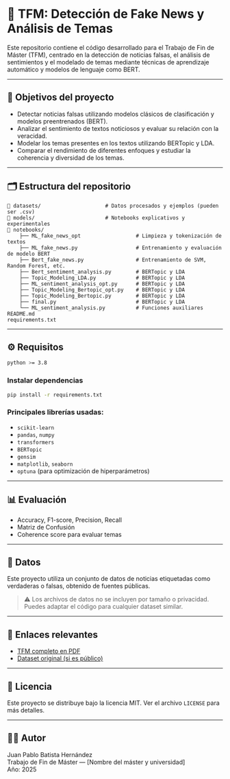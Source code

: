 
# 🧠 TFM: Detección de Fake News y Análisis de Temas

Este repositorio contiene el código desarrollado para el Trabajo de Fin de Máster (TFM), centrado en la detección de noticias falsas, el análisis de sentimientos y el modelado de temas mediante técnicas de aprendizaje automático y modelos de lenguaje como BERT.

---

## 📌 Objetivos del proyecto

- Detectar noticias falsas utilizando modelos clásicos de clasificación y modelos preentrenados (BERT).
- Analizar el sentimiento de textos noticiosos y evaluar su relación con la veracidad.
- Modelar los temas presentes en los textos utilizando BERTopic y LDA.
- Comparar el rendimiento de diferentes enfoques y estudiar la coherencia y diversidad de los temas.

---

## 🗂 Estructura del repositorio

```
📁 datasets/                     # Datos procesados y ejemplos (pueden ser .csv)
📁 models/                       # Notebooks explicativos y experimentales
📁 notebooks/
    ├── ML_fake_news_opt                  # Limpieza y tokenización de textos
    ├── ML_fake_news.py                   # Entrenamiento y evaluación de modelo BERT
    ├── Bert_fake_news.py                 # Entrenamiento de SVM, Random Forest, etc.
    ├── Bert_sentiment_analysis.py        # BERTopic y LDA
    ├── Topic_Modeling_LDA.py             # BERTopic y LDA
    ├── ML_sentiment_analysis_opt.py      # BERTopic y LDA
    ├── Topic_Modeling_Bertopic_opt.py    # BERTopic y LDA
    ├── Topic_Modeling_Bertopic.py        # BERTopic y LDA
    ├── final.py                          # BERTopic y LDA
    └── ML_sentiment_analysis.py          # Funciones auxiliares
README.md
requirements.txt
```

---

## ⚙️ Requisitos

```bash
python >= 3.8
```

### Instalar dependencias

```bash
pip install -r requirements.txt
```

### Principales librerías usadas:

- `scikit-learn`
- `pandas`, `numpy`
- `transformers`
- `BERTopic`
- `gensim`
- `matplotlib`, `seaborn`
- `optuna` (para optimización de hiperparámetros)

---

## 📊 Evaluación

- Accuracy, F1-score, Precision, Recall
- Matriz de Confusión
- Coherence score para evaluar temas

---

## 📎 Datos

Este proyecto utiliza un conjunto de datos de noticias etiquetadas como verdaderas o falsas, obtenido de fuentes públicas.

> ⚠️ Los archivos de datos no se incluyen por tamaño o privacidad. Puedes adaptar el código para cualquier dataset similar.

---

## 🔗 Enlaces relevantes

- [TFM completo en PDF](https://link-a-tu-tfm.com)
- [Dataset original (si es público)](https://kaggle.com/...)

---

## 📄 Licencia

Este proyecto se distribuye bajo la licencia MIT. Ver el archivo `LICENSE` para más detalles.

---

## 👨‍💻 Autor

Juan Pablo Batista Hernández  
Trabajo de Fin de Máster — [Nombre del máster y universidad]  
Año: 2025
